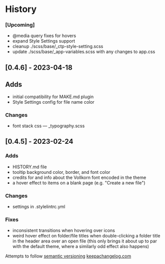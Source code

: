 # History

### [Upcoming]
+ @media query fixes for hovers
+ expand Style Settings support
+ cleanup ./scss/base/_ctp-style-setting.scss
+ update ./scss/base/_app-variables.scss with any changes to app.css

## [0.4.6] - 2023-04-18

## Adds
+ initial compatibility for MAKE.md plugin
+ Style Settings config for file name color

### Changes
+ font stack css — _typography.scss

## [0.4.5] - 2023-02-24

### Adds
+ HISTORY.md file
+ tooltip background color, border, and font color
+ credits for and info about the Vollkorn font encoded in the theme
+ a hover effect to items on a blank page (e.g. "Create a new file")

### Changes
+ settings in .stylelintrc.yml

### Fixes
+ inconsistent transitions when hovering over icons
+ weird hover effect on folder/file titles when double-clicking a folder title in the header area over an open file (this only brings it about up to par with the default theme, where a similarly odd effect also happens)


Attempts to follow [semantic versioning](https://semver.org)
[keepachangelog.com](https://keepachangelog.com)

